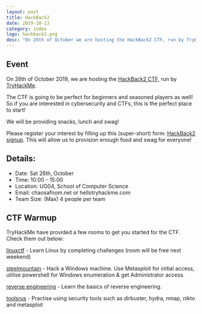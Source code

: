 ```yaml
---
layout: post
title: HackBack2 
date: 2019-10-13
category: index
logo: hackback2.png
desc: "On 26th of October we are hosting the HackBack2 CTF, run by TryHackMe! Find out more here:"
---
```


## Event

On 26th of October 2019, we are hosting the [HackBack2 CTF](https://tryhackme.com/hackback2), run by [TryHackMe](https://tryhackme.com/).

The CTF is going to be perfect for beginners and seasoned players as well! So if you are interested in cybersecurity and CTFs, this is the perfect place to start!

We will be providing snacks, lunch and swag!

Please register your interest by filling up this (super-short) form: [HackBack2 signup](https://docs.google.com/forms/d/e/1FAIpQLScMXfsaR3x2VpVQe5QaNEGdB6mNN4YWZgk24Nt4A40-si7CXQ/viewform). This will allow us to provision enough food and swag for everyone! 

## Details:

* Date: Sat 26th, October
* Time: 10:00 - 15:00
* Location: UG04, School of Computer Science
* Email: chaos<i class="fas fa-at"></i>afnom.net or hello<i class="fas fa-at"></i>tryhackme.com
* Team Size: (Max) 4 people per team

## CTF Warmup

TryHackMe have provided a few rooms to get you started for the CTF. Check them out below:

[linuxctf](https://tryhackme.com/room/linuxctf) - Learn Linux by completing challenges (room will be free next weekend)

[steelmountain](https://tryhackme.com/room/steelmountain) - Hack a Windows machine. Use Metasploit for initial access, utilise powershell for Windows enumeration & get Administrator access.

[reverse engineering](https://tryhackme.com/room/reverseengineering) - Learn the basics of reverse engineering.

[toolsrus](https://tryhackme.com/room/toolsrus) - Practise using security tools such as dirbuster, hydra, nmap, nikto and metasploit
